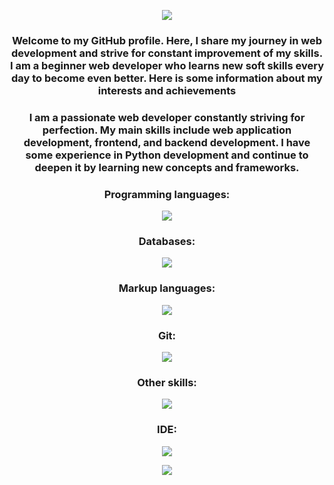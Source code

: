 <p align="center">
  <a href="https://git.io/typing-svg">
    <img src="https://readme-typing-svg.herokuapp.com?font=Fira+Code&pause=1000&color=F7D785&random=false&width=500&lines=%3EHello+everyone!+%F0%9F%91%8B+My+name+is+Vadim.">
  </a>
</p>
<h3 align="center">Welcome to my GitHub profile. Here, I share my journey in web development and strive for constant improvement of my skills. I am a beginner web developer who learns new soft skills every day to become even better. Here is some information about my interests and achievements</h3>

<h3 align="center">I am a passionate web developer constantly striving for perfection. My main skills include web application development, frontend, and backend development. I have some experience in Python development and continue to deepen it by learning new concepts and frameworks.</h3>

<h3 align="center">Programming languages: </h3>
<p align="center">
  <a href="https://skillicons.dev">
    <img src="https://skillicons.dev/icons?i=js,django,flask,py&theme=light" />
  </a>
</p>

<h3 align="center">Databases: </h3>
<p align="center">
  <a href="https://skillicons.dev">
    <img src="https://skillicons.dev/icons?i=mysql,postgres,sqlite&theme=light" />
  </a>
</p>

<h3 align="center">Markup languages: </h3>
<p align="center">
  <a href="https://skillicons.dev">
    <img src="https://skillicons.dev/icons?i=html,css&theme=light" />
  </a>
</p>

<h3 align="center">Git: </h3>
<p align="center">
  <a href="https://skillicons.dev">
    <img src="https://skillicons.dev/icons?i=git,github,githubactions,gitlab&theme=light" />
  </a>
</p>

<h3 align="center">Other skills: </h3>
<p align="center">
  <a href="https://skillicons.dev">
    <img src="https://skillicons.dev/icons?i=figma,docker,discord,bots&theme=light" />
  </a>
</p>

<h3 align="center">IDE: </h3>
<p align="center">
  <a href="https://skillicons.dev">
    <img src="https://skillicons.dev/icons?i=idea,sublime,visualstudio,vscode&theme=light" />
  </a>
</p>

<p align="center">
  <a href="https://github.com/piyushsuthar/github-readme-quotes">
    <img src="https://quotes-github-readme.vercel.app/api?type=horizontal&theme=dark" />
  </a>
</p>
